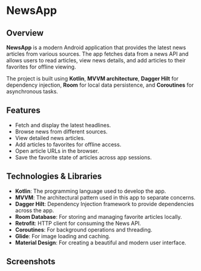 # NewsApp

## Overview
**NewsApp** is a modern Android application that provides the latest news articles from various sources. The app fetches data from a news API and allows users to read articles, view news details, and add articles to their favorites for offline viewing.

The project is built using **Kotlin**, **MVVM architecture**, **Dagger Hilt** for dependency injection, **Room** for local data persistence, and **Coroutines** for asynchronous tasks.

## Features
- Fetch and display the latest headlines.
- Browse news from different sources.
- View detailed news articles.
- Add articles to favorites for offline access.
- Open article URLs in the browser.
- Save the favorite state of articles across app sessions.

## Technologies & Libraries
- **Kotlin**: The programming language used to develop the app.
- **MVVM**: The architectural pattern used in this app to separate concerns.
- **Dagger Hilt**: Dependency Injection framework to provide dependencies across the app.
- **Room Database**: For storing and managing favorite articles locally.
- **Retrofit**: HTTP client for consuming the News API.
- **Coroutines**: For background operations and threading.
- **Glide**: For image loading and caching.
- **Material Design**: For creating a beautiful and modern user interface.

## Screenshots

